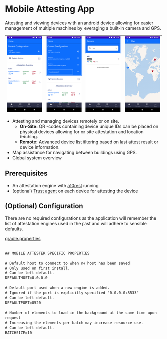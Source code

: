 # Mobile Attesting App

Attesting and viewing devices with an android device allowing for easier management of multiple machines by leveraging a built-in camera and GPS.

![Screenshot](media/Screenshot_1639475937.png) | ![Screenshot](media/Screenshot_1639476478.png ) | ![Screenshot](media/Screenshot_1639476952.png ) | ![Screenshot](media/Screenshot_1639476558.png) 
 | :------ | :-------- | :-------- | :-------- 
 
* Attesting and managing devices remotely or on site. 
  *  **On-Site:** QR -codes containing device unique IDs can be placed on physical devices allowing for on site attestation and location fetching.
  *  **Remote:** Advanced device list filtering based on last attest result or device information.
* Map assistance for navigating between buildings using GPS.
* Global system overview

## Prerequisites

   * An attestation engine with [a10rest](../../a10rest) running
   * (optional) [Trust agent](../../t10) on each device for attesting the device

## (Optional) Configuration

There are no required configurations as the application will remember the list of attestation engines used in the past and will adhere to sensible defaults.


[gradle.properties](gradle.properties#L24-L39)

``` .properties

## MOBILE ATTESTER SPECIFIC PROPERTIES

# Default host to connect to when no host has been saved
# Only used on first install.
# Can be left default.
DEFAULTHOST=0.0.0.0

# Default port used when a new engine is added.
# Ignored if the port is explicitly specified "0.0.0.0:8533"
# Can be left default.
DEFAULTPORT=8520

# Number of elements to load in the background at the same time upon request
# Increasing the elements per batch may increase resource use.
# Can be left default.
BATCHSIZE=10
```
